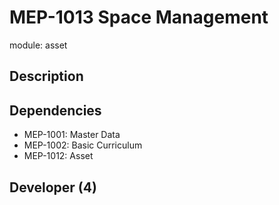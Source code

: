 # MEP-1013 Space Management

module: asset

## Description

## Dependencies
- MEP-1001: Master Data
- MEP-1002: Basic Curriculum
- MEP-1012: Asset

## Developer (4)
